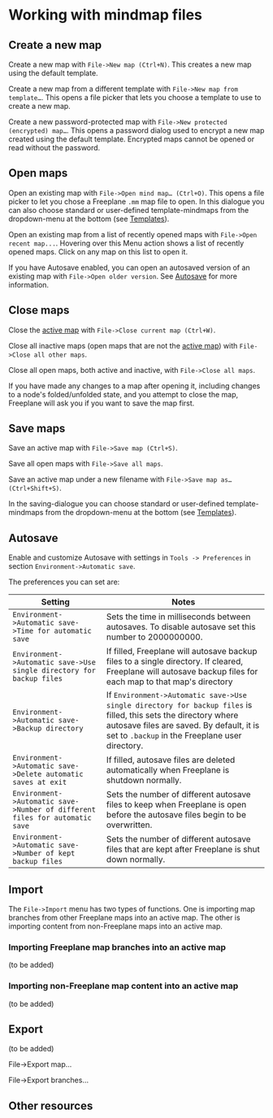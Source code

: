 # Working with mindmap files

## Create a new map

Create a new map with `File->New map (Ctrl+N)`. This creates a new map using the default template.

Create a new map from a different template with `File->New map from template…`. This opens a file picker that lets you choose a template to use to create a new map.

Create a new password-protected map with `File->New protected (encrypted) map…`. This opens a password dialog used to encrypt a new map created using the default template. Encrypted maps cannot be opened or read without the password.

## Open maps

Open an existing map with `File->Open mind map… (Ctrl+O)`. This opens a file picker to let you chose a Freeplane  `.mm` map file to open. In this dialogue you can also choose standard or user-defined template-mindmaps from the dropdown-menu at the bottom (see [Templates](templates.md)).

Open an existing map from a list of recently opened maps with `File->Open recent map...`.  Hovering over this Menu action shows a list of recently opened maps. Click on any map on this list to open it.

If you have Autosave enabled, you can open an autosaved version of an existing map with `File->Open older version`. See [Autosave](#Autosave) for more information.

## Close maps

Close the [active map](glossary.md#active%20map) with `File->Close current map (Ctrl+W)`.

Close all inactive maps (open maps that are not the [active map](glossary.md#active%20map)) with `File->Close all other maps`.

Close all open maps, both active and inactive, with `File->Close all maps`.

If you have made any changes to a map after opening it, including changes to a node's folded/unfolded state, and you attempt to close the map, Freeplane will ask you if you want to save the map first.

## Save maps

Save an active map with `File->Save map (Ctrl+S)`.

Save all open maps with `File->Save all maps`.

Save an active map under a new filename with `File->Save map as… (Ctrl+Shift+S)`.

In the saving-dialogue you can choose standard or user-defined template-mindmaps from the dropdown-menu at the bottom (see [Templates](templates.md)).

## Autosave

Enable and customize Autosave with settings in `Tools -> Preferences` in section `Environment->Automatic save`.

The preferences you can set are:

| Setting | Notes |
| ----- | ----- | 
| `Environment->Automatic save->Time for automatic save` | Sets the time in milliseconds between autosaves. To disable autosave set this number to 2000000000. |
| `Environment->Automatic save->Use single directory for backup files` | If filled, Freeplane will autosave backup files to a single directory. If cleared, Freeplane will autosave backup files for each map to that map's directory |
| `Environment->Automatic save->Backup directory` | If  `Environment->Automatic save->Use single directory for backup files`  is filled, this sets the directory where autosave files are saved. By default, it is set to `.backup` in the Freeplane user directory.|
| `Environment->Automatic save->Delete automatic saves at exit` | If filled, autosave files are deleted automatically when Freeplane is shutdown normally.|
| `Environment->Automatic save->Number of different files for automatic save` | Sets the number of different autosave files to keep when Freeplane is open before the autosave files begin to be overwritten. |
| `Environment->Automatic save->Number of kept backup files`| Sets the number of different autosave files that are kept after Freeplane is shut down normally.|

## Import

The `File->Import` menu has two types of functions. One is importing map branches from other Freeplane maps into an active map. The other is importing content from non-Freeplane maps into an active map.

### Importing Freeplane map branches into an active map

(to be added)

### Importing non-Freeplane map content into an active map

(to be added)

## Export

(to be added)

File->Export map…

File->Export branches…

## Other resources

